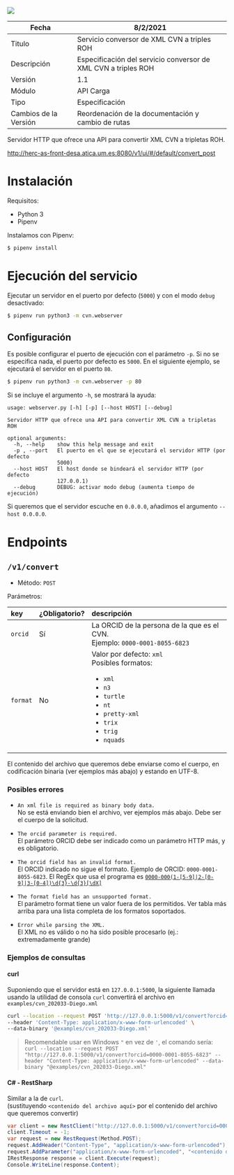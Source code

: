 
![](../../Docs/media/CabeceraDocumentosMD.png)

| Fecha         | 8/2/2021                                                   |
| ------------- | ------------------------------------------------------------ |
|Titulo|Servicio conversor de XML CVN a triples ROH| 
|Descripción|Especificación del servicio conversor de XML CVN a triples ROH|
|Versión|1.1|
|Módulo|API Carga|
|Tipo|Especificación|
|Cambios de la Versión|Reordenación de la documentación y cambio de rutas|


Servidor HTTP que ofrece una API para convertir XML CVN a tripletas ROH.

http://herc-as-front-desa.atica.um.es:8080/v1/ui/#/default/convert_post

# Instalación

Requisitos:

- Python 3
- Pipenv

Instalamos con Pipenv:

```bash
$ pipenv install
```

# Ejecución del servicio

Ejecutar un servidor en el puerto por defecto (`5000`) y con el modo `debug` desactivado:

```bash
$ pipenv run python3 -m cvn.webserver
```

## Configuración

Es posible configurar el puerto de ejecución con el parámetro `-p`.  Si no se especifica nada, el puerto por defecto es `5000`. 
En el siguiente ejemplo, se ejecutará el servidor en el puerto `80`.

```bash
$ pipenv run python3 -m cvn.webserver -p 80
```

Si se incluye el argumento `-h`, se mostrará la ayuda:

```text
usage: webserver.py [-h] [-p] [--host HOST] [--debug]

Servidor HTTP que ofrece una API para convertir XML CVN a tripletas ROH

optional arguments:
  -h, --help    show this help message and exit
  -p , --port   El puerto en el que se ejecutará el servidor HTTP (por defecto
                5000)
  --host HOST   El host donde se bindeará el servidor HTTP (por defecto
                127.0.0.1)
  --debug       DEBUG: activar modo debug (aumenta tiempo de ejecución)
```

Si queremos que el servidor escuche en `0.0.0.0`, añadimos el argumento `--host 0.0.0.0`.

# Endpoints

## `/v1/convert`

- Método: `POST`

Parámetros:

| key | ¿Obligatorio? | descripción |
|:--|:--|:--|
| `orcid` | Sí | La ORCID de la persona de la que es el CVN.<br>Ejemplo: `0000-0001-8055-6823`
| `format` | No | Valor por defecto: `xml`<br>Posibles formatos: <ul><li>`xml`</li><li>`n3`</li><li>`turtle`</li><li>`nt`</li><li>`pretty-xml`</li><li>`trix`</li><li>`trig`</li><li>`nquads`</li></ul>

El contenido del archivo que queremos debe enviarse como el cuerpo, en codificación binaria (ver ejemplos más abajo) y estando en UTF-8.

### Posibles errores

- `An xml file is required as binary body data.` \
    No se está enviando bien el archivo, ver ejemplos más abajo. Debe ser el cuerpo de la solicitud.

- `The orcid parameter is required.` \
    El parámetro ORCID debe ser indicado como un parámetro HTTP más, y es obligatorio.

- `The orcid field has an invalid format.` \
    El ORCID indicado no sigue el formato. Ejemplo de ORCID: `0000-0001-8055-6823`. 
    El RegEx que usa el programa es [`0000-000(1-[5-9]|2-[0-9]|3-[0-4])\d{3}-\d{3}[\dX]`](https://regex101.com/r/w6sa8Q/2)

- `The format field has an unsupported format.` \
	El parámetro format tiene un valor fuera de los permitidos. Ver tabla más arriba para una lista completa de los formatos soportados.

- `Error while parsing the XML.` \
    El XML no es válido o no ha sido posible procesarlo (ej.: extremadamente grande)

### Ejemplos de consultas

#### curl

Suponiendo que el servidor está en `127.0.0.1:5000`, la siguiente llamada usando la utilidad de consola `curl` convertirá
el archivo en `examples/cvn_202033-Diego.xml`

```bash
curl --location --request POST 'http://127.0.0.1:5000/v1/convert?orcid=0000-0001-8055-6823' \
--header 'Content-Type: application/x-www-form-urlencoded' \
--data-binary '@examples/cvn_202033-Diego.xml'
```

> Recomendable usar en Windows `"` en vez de `'`, el comando sería:
> `curl --location --request POST "http://127.0.0.1:5000/v1/convert?orcid=0000-0001-8055-6823" --header "Content-Type: application/x-www-form-urlencoded" --data-binary "@examples/cvn_202033-Diego.xml"`

#### C# - RestSharp

Similar a la de `curl`.  
(sustituyendo `<contenido del archivo aquí>` por el contenido del archivo que queremos convertir)

```cs
var client = new RestClient("http://127.0.0.1:5000/v1/convert?orcid=0000-0001-8055-6823");
client.Timeout = -1;
var request = new RestRequest(Method.POST);
request.AddHeader("Content-Type", "application/x-www-form-urlencoded");
request.AddParameter("application/x-www-form-urlencoded", "<contenido del archivo aquí>", ParameterType.RequestBody);
IRestResponse response = client.Execute(request);
Console.WriteLine(response.Content);
```
<!---
 # Ejecución de la documentación de la API

Existe un servidor de OpenAPI que va incluido en los archivos. Tiene los mismos requisitos que la API. Podemos ejecutarlo de la siguiente manera:

```bash
$ cd docs/api/flask
$ pipenv install
$ pipenv run python3 -m openapi_server
```

Se puede acceder desde la siguiente URL:

http://localhost:8080/v1/ui

Se puede ejecutar a la vez que la API abriendo otra terminal nueva (en Windows, una nueva ventana)-->
